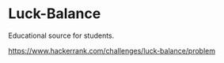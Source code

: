 # Luck-Balance
Educational source for students.

https://www.hackerrank.com/challenges/luck-balance/problem
